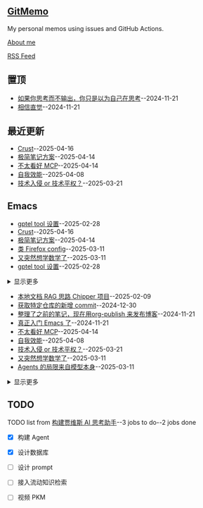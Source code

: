 ## [GitMemo](https://vandeefeng.github.io/gitmemo/)
My personal memos using issues and GitHub Actions.

[About me](https://github.com/VandeeFeng/gitmemo/issues/12)

[RSS Feed](https://raw.githubusercontent.com/VandeeFeng/gitmemo/main/feed.xml)

## 置顶
- [如果你思考而不输出，你只是以为自己在思考](https://github.com/VandeeFeng/gitmemo/issues/7)--2024-11-21
- [相信直觉](https://github.com/VandeeFeng/gitmemo/issues/2)--2024-11-21
## 最近更新
- [Crust](https://github.com/VandeeFeng/gitmemo/issues/52)--2025-04-16
- [极简笔记方案](https://github.com/VandeeFeng/gitmemo/issues/51)--2025-04-14
- [不太看好 MCP](https://github.com/VandeeFeng/gitmemo/issues/50)--2025-04-14
- [自我效能](https://github.com/VandeeFeng/gitmemo/issues/49)--2025-04-08
- [技术入侵 or 技术平权？](https://github.com/VandeeFeng/gitmemo/issues/48)--2025-03-21
## Emacs
- [gptel tool 设置](https://github.com/VandeeFeng/gitmemo/issues/44)--2025-02-28
- [Crust](https://github.com/VandeeFeng/gitmemo/issues/52)--2025-04-16
- [极简笔记方案](https://github.com/VandeeFeng/gitmemo/issues/51)--2025-04-14
- [类 Firefox config](https://github.com/VandeeFeng/gitmemo/issues/47)--2025-03-11
- [又突然想学数学了](https://github.com/VandeeFeng/gitmemo/issues/46)--2025-03-11
- [gptel tool 设置](https://github.com/VandeeFeng/gitmemo/issues/44)--2025-02-28
<details><summary>显示更多</summary>

- [Cloudflare R2  图床防爬](https://github.com/VandeeFeng/gitmemo/issues/42)--2025-02-27
- [非必要别更新！！！](https://github.com/VandeeFeng/gitmemo/issues/41)--2025-02-25
- [现在的信息太无聊了](https://github.com/VandeeFeng/gitmemo/issues/40)--2025-02-25
- [Gemini 的 personality 也挺好玩的](https://github.com/VandeeFeng/gitmemo/issues/39)--2025-02-19
- [记录我第一个被采纳的 issue](https://github.com/VandeeFeng/gitmemo/issues/38)--2025-02-15
- [泡泡就是这么吹起来的](https://github.com/VandeeFeng/gitmemo/issues/36)--2025-02-10
- [个人摄影网站搞定](https://github.com/VandeeFeng/gitmemo/issues/31)--2025-01-08
- [好东西越来越难被看到了](https://github.com/VandeeFeng/gitmemo/issues/30)--2025-01-05
- [Rime 启用语言模型之后更智能了！](https://github.com/VandeeFeng/gitmemo/issues/27)--2024-12-21
- [Gemini 2.0 挺强的](https://github.com/VandeeFeng/gitmemo/issues/25)--2024-12-15
- [流动知识检索的构建要抓紧了](https://github.com/VandeeFeng/gitmemo/issues/19)--2024-12-05
- [刚搞定 GitMemo，VPS 又好了？🤣](https://github.com/VandeeFeng/gitmemo/issues/16)--2024-11-30
- [糊了个页面来配合 gitmemo](https://github.com/VandeeFeng/gitmemo/issues/14)--2024-11-28
- [糊了个 Dream Journal 来记录梦境](https://github.com/VandeeFeng/gitmemo/issues/13)--2024-11-26
- [从 Memos 转移到GitHub](https://github.com/VandeeFeng/gitmemo/issues/11)--2024-11-21
</details>

- [本地文档 RAG 思路 Chipper 项目](https://github.com/VandeeFeng/gitmemo/issues/35)--2025-02-09
- [获取特定仓库的新增 commit](https://github.com/VandeeFeng/gitmemo/issues/28)--2024-12-30
- [整理了之前的笔记，现在用org-publish 来发布博客](https://github.com/VandeeFeng/gitmemo/issues/10)--2024-11-21
- [真正入门 Emacs 了](https://github.com/VandeeFeng/gitmemo/issues/4)--2024-11-21
- [不太看好 MCP](https://github.com/VandeeFeng/gitmemo/issues/50)--2025-04-14
- [自我效能](https://github.com/VandeeFeng/gitmemo/issues/49)--2025-04-08
- [技术入侵 or 技术平权？](https://github.com/VandeeFeng/gitmemo/issues/48)--2025-03-21
- [又突然想学数学了](https://github.com/VandeeFeng/gitmemo/issues/46)--2025-03-11
- [Agents 的局限来自模型本身](https://github.com/VandeeFeng/gitmemo/issues/45)--2025-03-11
<details><summary>显示更多</summary>

- [所谓反抗到底是在反抗什么？](https://github.com/VandeeFeng/gitmemo/issues/43)--2025-02-27
- [现在的信息太无聊了](https://github.com/VandeeFeng/gitmemo/issues/40)--2025-02-25
- [认知偏差1](https://github.com/VandeeFeng/gitmemo/issues/37)--2025-02-10
- [热情的扩散](https://github.com/VandeeFeng/gitmemo/issues/34)--2025-01-29
- [慢下来的能力，坚持自己的判断](https://github.com/VandeeFeng/gitmemo/issues/33)--2025-01-23
- [映射信息 from people](https://github.com/VandeeFeng/gitmemo/issues/32)--2025-01-16
- [好东西越来越难被看到了](https://github.com/VandeeFeng/gitmemo/issues/30)--2025-01-05
- [搜索、整合、分析信息的能力，会变得越来越重要](https://github.com/VandeeFeng/gitmemo/issues/29)--2025-01-04
- [在知识之间、AI 之间创造 connection](https://github.com/VandeeFeng/gitmemo/issues/26)--2024-12-18
- [现象很容易被当作是本质](https://github.com/VandeeFeng/gitmemo/issues/24)--2024-12-12
- [没有什么正好，数据检索和专注](https://github.com/VandeeFeng/gitmemo/issues/23)--2024-12-11
- [AI 交互的隐性成本](https://github.com/VandeeFeng/gitmemo/issues/21)--2024-12-08
- [失败就像误差一样是不可避免的常态](https://github.com/VandeeFeng/gitmemo/issues/20)--2024-12-06
- [强迫输出与渐进式迭代](https://github.com/VandeeFeng/gitmemo/issues/17)--2024-11-30
- [《智人之上》](https://github.com/VandeeFeng/gitmemo/issues/8)--2024-11-21
- [如果你思考而不输出，你只是以为自己在思考](https://github.com/VandeeFeng/gitmemo/issues/7)--2024-11-21
- [没有记录就没有发生，而记录本身已经是一种反抗](https://github.com/VandeeFeng/gitmemo/issues/6)--2024-11-21
- [极致的压缩](https://github.com/VandeeFeng/gitmemo/issues/5)--2024-11-21
- [AI 融入思考流程](https://github.com/VandeeFeng/gitmemo/issues/3)--2024-11-21
</details>

## TODO
TODO list from [构建贾维斯 AI 思考助手](https://github.com/VandeeFeng/gitmemo/issues/22)--3 jobs to do--2 jobs done
- [x] 构建 Agent
- [x] 设计数据库
- [ ] 设计 prompt
- [ ] 接入流动知识检索
- [ ] 视频 PKM

